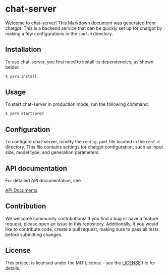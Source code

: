 # chat-server

Welcome to chat-server! This Markdown document was generated from chatgpt. This is a backend service that can be quickly set up for chatgpt by making a few configurations in the `conf.d` directory.

## Installation

To use chat-server, you first need to install its dependencies, as shown below:

```bash
$ yarn install
```

## Usage

To start chat-server in production mode, run the following command:

```bash
$ yarn start:prod
```

## Configuration

To configure chat-server, modify the `config.yaml` file located in the `conf.d` directory. This file contains settings for chatgpt configuration, such as input size, model type, and generation parameters.

## API documentation

For detailed API documentation, see 

[API Documents](./docs/API.md)

## Contribution

We welcome community contributions! If you find a bug or have a feature request, please open an issue in this repository. Additionally, if you would like to contribute code, create a pull request, making sure to pass all tests before submitting changes.

## License

This project is licensed under the MIT License - see the [LICENSE](LICENSE) file for details.
